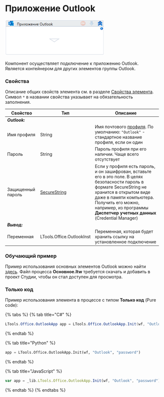 # Приложение Outlook

![](<../../../.gitbook/assets/image (190).png>)

Компонент осуществляет подключение к приложению Outlook. Является контейнером для других элементов группы Outlook.

### Свойства
Описание общих свойств элемента см. в разделе [Свойства элемента](https://docs.primo-rpa.ru/primo-rpa/primo-studio/process/elements#svoistva-elementa).\
Символ `*` в названии свойства указывает на обязательность заполнения.

| Свойство    | Тип    | Описание                      |
| ----------- | ------ | ----------------------------- |
| ***Outlook:*** |  |  |
| Имя профиля | String | Имя почтового [профиля](https://support.microsoft.com/ru-ru/office/%D0%BE%D0%B1%D0%B7%D0%BE%D1%80-%D0%BA%D0%BE%D0%BD%D1%84%D0%B8%D0%B3%D1%83%D1%80%D0%B0%D1%86%D0%B8%D0%B9-%D1%8D%D0%BB%D0%B5%D0%BA%D1%82%D1%80%D0%BE%D0%BD%D0%BD%D0%BE%D0%B9-%D0%BF%D0%BE%D1%87%D1%82%D1%8B-microsoft-outlook-9073a8ac-c3d6-421d-b5b9-fcedff7642fc). По умолчанию: `"Outlook"` - стандартное название профиля, если он один |
| Пароль      | String | Пароль профиля при его наличии. Чаще всего отсутствует       |
| Защищенный пароль |[SecureString](https://learn.microsoft.com/ru-ru/dotnet/api/system.security.securestring?view=netcore-2.0) | Если у профиля есть пароль, и он зашифрован, вставьте его в это поле. В целях безопасности пароль в формате SecureString не хранится в открытом виде даже в памяти компьютера. Получить его можно, например, из программы **Диспетчер учетных данных** (Credential Manager) |
| ***Вывод:*** |  |  |
| Переменная  | LTools.Office.OutlookInst | Переменная, которая будет хранить ссылку на установленное подключение  |

### Обучающий пример
Пример использования основных элементов Outlook можно найти [здесь](https://github.com/PrimoRPA/Learning/tree/master/StudioActivities/Ru/%D0%9F%D1%80%D0%B8%D0%BB%D0%BE%D0%B6%D0%B5%D0%BD%D0%B8%D0%B5%20Outlook). Файл процесса **Основное.ltw** требуется скачать и добавить в проект Студии, чтобы он стал доступен для просмотра. 

### Только код
Пример использования элемента в процессе с типом **Только код** (Pure code):

{% tabs %}
{% tab title="C#" %}
```csharp
LTools.Office.OutlookApp app = LTools.Office.OutlookApp.Init(wf, "Outlook", "password");
```
{% endtab %}

{% tab title="Python" %}
```python
app = LTools.Office.OutlookApp.Init(wf, "Outlook", "password")
```
{% endtab %}

{% tab title="JavaScript" %}
```javascript
var app = _lib.LTools.Office.OutlookApp.Init(wf, "Outlook", "password");
```
{% endtab %}
{% endtabs %}
